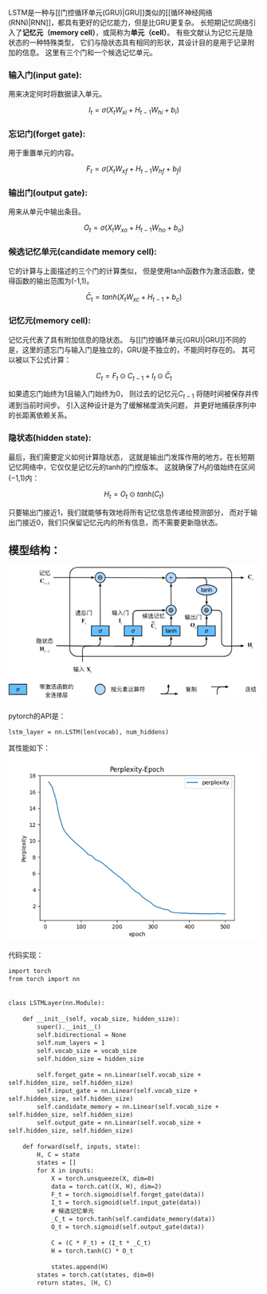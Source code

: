 LSTM是一种与[[门控循环单元(GRU)|GRU]]类似的[[循环神经网络(RNN)|RNN]]，都具有更好的记忆能力，但是比GRU更复杂。
长短期记忆网络引入了**记忆元（memory cell）**，或简称为**单元（cell）**。 有些文献认为记忆元是隐状态的一种特殊类型， 它们与隐状态具有相同的形状，其设计目的是用于记录附加的信息。
这里有三个门和一个候选记忆单元。

### 输入门(input gate):
用来决定何时将数据读入单元。

$$
I_t = \sigma(X_tW_{xi}+H_{t-1}W_{hi}+b_i)
$$

### 忘记门(forget gate):
用于重置单元的内容。

$$
F_t = \sigma(X_tW_{xf}+H_{t-1}W_{hf}+b_f)
$$

### 输出门(output gate):
用来从单元中输出条目。

$$
O_t=\sigma(X_tW_{xo}+H_{t-1}W_{ho}+b_o)
$$

### 候选记忆单元(candidate memory cell):
它的计算与上面描述的三个门的计算类似， 但是使用tanh函数作为激活函数，使得函数的输出范围为(-1,1)。

$$
\bar C_t = tanh(X_tW_{xc}+H_{t-1}+b_c)
$$

### 记忆元(memory cell):
记忆元代表了具有附加信息的隐状态。
与[[门控循环单元(GRU)|GRU]]不同的是，这里的遗忘门与输入门是独立的，GRU是不独立的，不能同时存在的。
其可以被以下公式计算：

$$
C_t = F_t \odot C_{t-1} + I_t \odot \bar C_t
$$

如果遗忘门始终为1且输入门始终为0， 则过去的记忆元$C_{t-1}$ 将随时间被保存并传递到当前时间步。 引入这种设计是为了缓解梯度消失问题， 并更好地捕获序列中的长距离依赖关系。

### 隐状态(hidden state):
最后，我们需要定义如何计算隐状态， 这就是输出门发挥作用的地方。在长短期记忆网络中，它仅仅是记忆元的tanh的门控版本。 这就确保了$H_t$的值始终在区间(−1,1)内：

$$
H_t = O_t \odot tanh(C_t)
$$

只要输出门接近1，我们就能够有效地将所有记忆信息传递给预测部分， 而对于输出门接近0，我们只保留记忆元内的所有信息，而不需要更新隐状态。

## 模型结构：
![[Pasted image 20230630182938.png]](../images/20230630182938.png)


pytorch的API是：
```
lstm_layer = nn.LSTM(len(vocab), num_hiddens)
```
其性能如下：
![[Pasted image 20230630183859.png]](../images/20230630183859.png)

代码实现：
```
import torch  
from torch import nn  
  
  
class LSTMLayer(nn.Module):  
  
    def __init__(self, vocab_size, hidden_size):  
        super().__init__()  
        self.bidirectional = None  
        self.num_layers = 1  
        self.vocab_size = vocab_size  
        self.hidden_size = hidden_size  
  
        self.forget_gate = nn.Linear(self.vocab_size + self.hidden_size, self.hidden_size)  
        self.input_gate = nn.Linear(self.vocab_size + self.hidden_size, self.hidden_size)  
        self.candidate_memory = nn.Linear(self.vocab_size + self.hidden_size, self.hidden_size)  
        self.output_gate = nn.Linear(self.vocab_size + self.hidden_size, self.hidden_size)  
  
    def forward(self, inputs, state):  
        H, C = state  
        states = []  
        for X in inputs:  
            X = torch.unsqueeze(X, dim=0)  
            data = torch.cat((X, H), dim=2)  
            F_t = torch.sigmoid(self.forget_gate(data))  
            I_t = torch.sigmoid(self.input_gate(data))  
            # 候选记忆单元  
            _C_t = torch.tanh(self.candidate_memory(data))  
            O_t = torch.sigmoid(self.output_gate(data))  
  
            C = (C * F_t) + (I_t * _C_t)  
            H = torch.tanh(C) * O_t  
  
            states.append(H)  
        states = torch.cat(states, dim=0)  
        return states, (H, C)
```